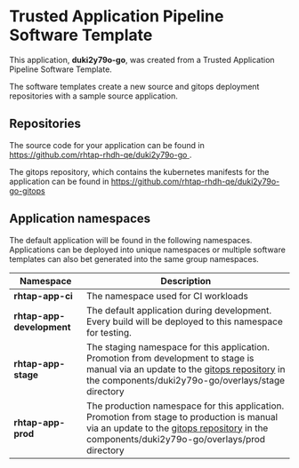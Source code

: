 # Trusted Application Pipeline Software Template

This application, **duki2y79o-go**, was created from a Trusted Application Pipeline Software Template.

The software templates create a new source and gitops deployment repositories with a sample source application. 

## Repositories

The source code for your application can be found in [https://github.com/rhtap-rhdh-qe/duki2y79o-go ](https://github.com/rhtap-rhdh-qe/duki2y79o-go ).
 
The gitops repository, which contains the kubernetes manifests for the application can be found in 
[https://github.com/rhtap-rhdh-qe/duki2y79o-go-gitops ](https://github.com/rhtap-rhdh-qe/duki2y79o-go-gitops ) 

## Application namespaces 

The default application will be found in the following namespaces. Applications can be deployed into unique namespaces or multiple software templates can also bet generated into the same group namespaces.  

|  Namespace   |  Description   |  
| -------- | -------- |
| **rhtap-app-ci** | The namespace used for CI workloads |
| **rhtap-app-development** | The default application during development. Every build will be deployed to this namespace for testing. |
| **rhtap-app-stage** | The staging namespace for this application. Promotion from development to stage is manual via an update to the [gitops repository](https://github.com/rhtap-rhdh-qe/duki2y79o-go-gitops ) in the components/duki2y79o-go/overlays/stage directory |
| **rhtap-app-prod** | The production namespace for this application. Promotion from stage to production is manual via an update to the [gitops repository](https://github.com/rhtap-rhdh-qe/duki2y79o-go-gitops ) in the components/duki2y79o-go/overlays/prod directory |